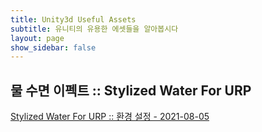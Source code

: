 ```yaml
---
title: Unity3d Useful Assets
subtitle: 유니티의 유용한 에셋들을 알아봅시다
layout: page
show_sidebar: false
---
```

 
## 물 수면 이펙트 :: Stylized Water For URP  
[Stylized Water For URP :: 환경 설정 - 2021-08-05](https://beatchoi.github.io/page-usefulassets/2021/08/05/AssetsWaterEffect/)
